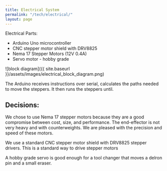 ```yaml
---
title: Electrical System
permalink: "/tech/electrical/"
layout: page
---
```


Electrical Parts:
* Arduino Uno microcontroller
* CNC stepper motor shield with DRV8825
* Nema 17 Stepper Motors (12V 0.4A)
* Servo motor - hobby grade

![block diagram]({{ site.baseurl }}/assets/images/electrical_block_diagram.png)

The Arduino receives instructions over serial, calculates the paths needed to move the steppers. It then runs the steppers until.

## Decisions:
We chose to use Nema 17 stepper motors because they are a good compromise between cost, size, and performance. The end-effector is not very heavy and with counterweights. We are pleased with the precision and speed of these motors.

We use a standard CNC stepper motor shield with DRV8825 stepper drivers. This is a standard way to drive stepper motors

A hobby grade servo is good enough for a tool changer that moves a delron pin and a small eraser.

